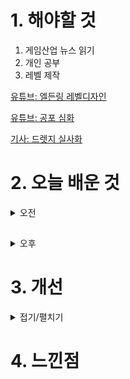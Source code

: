 
# 1. 해야할 것

1. 게임산업 뉴스 읽기 
2. 개인 공부  
3. 레벨 제작

[유튜브: 엘든링 레벨디자인](https://www.youtube.com/watch?v=aS8riiIx3_E)

[유튜브: 공포 심화](https://www.youtube.com/watch?v=d41gG1_lqvI)

[기사: 드렛지 실사화](https://www.gamemeca.com/view.php?gid=1747614)

# 2. 오늘 배운 것

<details>
<summary>오전</summary>

## 오늘의 뉴스

![image](https://github.com/JM94Ent/TIL-WIL/assets/143363550/f3ce3c46-7a62-43d4-9c51-c618f991fe34)



■ CFK, '길고양이 이야기: 야옹야옹 에디션' 스위치 패키지 6월 27일 출시
CFK(대표 구창식)은 오늘(11일), '길고양이 이야기' 시리즈 합본 패키지 '길고양이 이야기: 야옹야옹 Edition'을 닌텐도 스위치로 오는 6월 27일 국내와 아시아 지역에 발매한다고 밝혔습니다. '길고양이 이야기' 시리즈는 국내 인디 게임사 '삐요 스튜디오'가 개발했으며 어드벤처 장르를 표방하고 있습니다. 제목과 같이 길 고양이를 소재로 '이유 없는 학대', '무분별한 도움으로 피해를 받는 주민들의 갈등'과 같이 우리 사회에 만연한 동물에 대한 지식 부재, 책임감 회피와 같은 차가운 시선을 받는 유기묘, 길 고양이의 이야기를 풍부한 감수성으로 그려냈습니다.

■ 스토브, 실사 연애 시뮬레이션 'U&I 우리도 사랑일까' 출시
스마일게이트 게임 플랫폼 스토브가 풀모션(FMV, Full Motion Video) 실사 인터렉티브 게임 'U&I 우리도 사랑일까'(개발/배급 스카이플러스, 대표 권명자)를 선보입니다. 'U&I 우리도 사랑일까'에는 개그맨 윤형빈 대표가 프로듀싱한 현역 아이돌 'SATURDAY'(세러데이)의 멤버 주연, 유키, 아연, 민서와 글로벌 OTT 예능 '솔로지옥3'에 출연한 2023 미스코리아 미스부산 진 안민영이 출연해 출시 전부터 화제를 모으기도 했습니다.

■ 젠지-DRX 각 조 선두 질주, VCT 퍼시픽 스테이지 1주차 종합
발로란트 챔피언스 투어(VCT) 퍼시픽 스테이지 1에 참가하고 있는 젠지와 DRX가 각 조 1위에 등극했습니다. 5대5 대전형 캐릭터 기반 전술 슈팅 게임 '발로란트'의 개발 및 유통사인 라이엇 게임즈(한국 대표 조혁진)는 젠지와 DRX가 지난 6일(토)부터 9일(화)까지 서울 강남에 위치한 코엑스 신한카드 아티움에서 진행된 VCT 퍼시픽 스테이지 1 1주 차에서 승리만을 기록하면서 각각 알파와 오메가 조에서 1위에 올랐다고 밝혔습니다.

■ 리그 오브 레전드, 신규 모드는 '뱀서류 탄막 슈팅' 
베일에 가려져 있던 '리그 오브 레전드' 신규 모드에 관한 소식이 지난 9일, 리그 오브 레전드 공식 유튜브를 통해 공개됐습니다. 다만, 탄만 생존 PvE 게임 모드라는 점을 비롯해 혼자서, 혹은 친구와 함께 즐길 수 있다는 점, 그리고 몰려오는 적 무리를 상대로 싸우는 방식 등의 대략적인 정보들이 이날 신규 모드에 대해 소개하는 모드 팀 세리나 리우와 에두아르도 코르테호소의 입을 통해 전해졌습니다.

■ 젠레스 존 제로, 'PS5' 테스트 참가자 17일까지 모집 
PS5 클로즈 베타 테스트 참가자를 4월 10일부터 17일까지 모집합니다. 테스트 참가는 별도 링크를 통해 호요버스 통행증으로 로그인하여 설문 조사 완료 뒤에 신청할 수 있습니다.

■ '스텔라 블레이드' 골드행, 26일 출시만 남았다 
시프트업이 10일 공식 SNS를 통해 신작 '스텔라 블레이드' 골드행 소식을 알렸습니다. '스텔라 블레이드'는 소니 PS5 독점작으로 4월 26일 출시됩니다.

■ 블리자드, MS와 넷이즈 손 잡고 중국 복귀
블리자드 엔터테인먼트가 넷이즈 손을 다시 잡고 중국으로 복귀합니다. 10일(미국 현지 시각) 블리자드는 넷이즈와 계약을 갱신하고, 2024년 여름부터 중국에 게임 서비스를 재개한다고 밝혔습니다.

■ 유비소프트의 '스타워즈 아웃로' 8월 30일 출시
유비소프트와 루카스필름 게임즈가 협업해 개발 중이라는 사실만으로도 전 세계 스타워즈 팬들의 마음을 설레게 한 '스타워즈 아웃로'가 작년 유비소프트 포워드를 통해 게임 플레이 영상을 최초로 공개한 데에 이어 지난 10일, 유비소프트 유튜브를 통해 스토리 트레일러를 최초로 공개했습니다. '스타워즈 아웃로'는 한국어를 정식으로 지원하며 PC, PS5, XSX|S, 루나(클라우드 게이밍)를 통해 8월 30일 출시 예정입니다. 

■ 브라운더스트2, 청소년 이용불가 등급으로 바뀐다 
네오위즈가 서비스중인 모바일 RPG '브라운더스트2'의 심의 등급이 청소년이용불가 등급으로 변경될 예정입니다. 지난 9일, 네오위즈는 브라운더스트2 공식 라운지를 통해 심의 등급이 변경됨을 공지했습니다.

■ 정식 출시 앞둔 치지직, '그리드' 4월 도입 예고 
네이버 '치지직'이 정식 출시를 딱 한 달 앞두고 그리드 도입을 예고했습니다. 그리드 도입에 관해서는 시청자 증가에 따른 효율적인 인프라 운용의 필요성, 지속 가능한 서비스 제공 등을 이유로 언급했습니다.

■ 넥슨그룹 2023년 매출 4조 8471억원, 9.7% 증가
넥슨그룹 2023년 매출액이 4조 8,471억 원으로 전년 대비 9.7% 증가했습니다. 넥슨그룹의 지난해 영업이익은 1조 2,299억 원으로 전년 대비 25.8% 늘었습니다.

■ 컴투스, 크리티카 개발사 올엠 흡수합병
컴투스는 지난 9일 공시를 통해 올엠을 흡수합병했다고 밝혔습니다. 컴투스는 이번 흡수합병 목적을 올엠의 PC 게임 개발 및 운영 역량을 컴투스가 흡수, 다양한 플랫폼 및 장르에서 게임 역량 확대로 꼽았습니다.

■ 젠지, 14개 대학 e스포츠 동아리가 함께 하는 2024 젠지 유니버시티 출범
e스포츠 구단 젠지 이스포츠(이하 Gen.G)와 e스포츠 교육 전문기관 젠지글로벌아카데미(이하 GGA)가 9일 국내 소재 14개 대학 e스포츠 동아리 회장단과 함께 'Gen.G University 2024 S1 킥오프'를 진행했다고 밝혔습니다. 이승현 GGA 디렉터는 "Gen.G와 GGA는 Gen.G University를 통해 대학 e스포츠 생태계가 더욱 확고히 자리 잡는 데 기여할 것"이라며 "2024년이 e스포츠 대학 생태계, 그리고 e스포츠 동아리들이 동반 성장할 수 있는 한 해가 되기를 기원한다"고 말했습니다.

■ [Ent+] 韓日 모두 화제 만발, 블루 아카이브 애니메이션
블루 아카이브 The Animation(이하 블루아카 애니)이 지난 7일 일본 TV도쿄를 통해 방영됐습니다. 블루아카 애니는 블루 아카이브의 일본 서비스를 담당하고 있는 요스타의 자회사 '요스타 픽처스'와 스튜디오 캔디박스가 함께 제작했습니다.

■ FC 온라인, 전국 고등학교 반 대항 대회 '2024 넥슨 챔피언스 컵' 개최
넥슨(공동 대표 강대현∙김정욱)은 EA 코리아 스튜디오에서 개발하고 자사가 서비스하는 정통 온라인 축구게임 'EA SPORTS FC Online(이하 'FC 온라인')'의 전국 고등학교 반 대항 축구대회 '2024 넥슨 챔피언스 컵'을 개최합니다. 올해 2회를 맞은 '2024 넥슨 챔피언스 컵'은 축구를 즐기는 문화 활성화를 위한 국내 최초 전국 고등학교 반 대항 아마추어 축구 토너먼트로, 넥슨과 한국프로축구연맹이 유소년 축구를 지원하고 축구 저변 확대에 지 속적으로 기여하고자 출범한 '그라운드.N' 캠페인의 일환입니다.

■ 마피아...아니 늑대를 찾아라, '인랑' 스팀 출시
챌린저스 게임즈 (대표이사 tamura koji)가 마피아 게임 ‘인랑(iLLANG)’을 4월 9일 STEAM에 출시한다고 밝혔습니다. 2월 27일 구글 플레이 스토어와 애플 앱스토어에서 글로벌 출시를 진행한 ‘인랑(iLLANG)’은 게임 속 koji 마을에서 인랑(늑대)이 누군지 잡아내야 하는 소셜&추리 게임이며 다양한 미니 게임들과 직업에 따라 달라지는 스킬, 진영을 통해 매 게임 새로운 재미를 찾을 수 있습니다.

■ 유비소프트, 30일부로 한국 지사 운영 종료 
유비소프트가 연이은 구조조정에 이어 한국 지사 철수를 결정했습니다. 유비소프트 코리아는 지난 9일, 공식SNS를 통해서 한국 지사 운영 종료 소식을 전했습니다.

■ 故 토리야마 아키라의 '샌드 랜드', 11일부터 PS5 패키지 예약 판매
반다이남코 엔터테인먼트 코리아(지사장 장태근)는 'SAND LAND'(한국어판)의 PlayStation5용 패키지 선주문 판매를 2024년 4월 11일(목)부터 시작한다고 발표했습니다. 'SAND LAND'는 지난 3월 별세한 유명 만화가 토리야마 아키라가 2000년에 주간 소년 점프에 연재한 동명의 만화를 기반으로 한 작품입니다.

■ [Ent+] 리니지부터 로스트아크까지, '한국 RPG 게임음악 콘서트' 5월 개최
오는 5월 18일과 19일, '한국 RPG 게임음악 콘서트 2024 서울'이 롯데콘서트홀에서 개최됩니다. '한국 RPG 게임음악 콘서트 2024 서울'은 다가오는 11일 오후 2시부터 인터파크티켓과 롯데콘서트홀 홈페이지에서 예매할 수  있습니다.

■ 넥슨 데브캣&니트로, 개발 장기화와 실적 부진 나타나
넥슨의 개발 전문 자회사 데브캣과 니트로 스튜디오(이하 니트로) 2023년 실적이 9일 공시됐습니다. 데브캣은 '마비노기 모바일' 개발 장기화, 니트로는 '카트라이더 드리프트' 출시 이후 첫 성적표를 받았으나, 초기 성과 부진이 확인됐습니다. 두 회사는 2023년 적자를 기록했습니다. 다만, 게임을 서비스하지 않는 전문 개발사라는 점에서 '예상된 적자'로 볼 수 있습니다. 

■ '슈퍼 몽키 볼 바나나 럼블' 패키지 예약판매 개시
세가퍼블리싱코리아(대표 사이토 고)는 2024년 6월 25일(화) 발매 예정인 '슈퍼 몽키 볼 바나나 럼블'의 Nintendo Switch판 패키지 예약 접수를 4월 9일(화) 오후 12시부터 개시했다고 밝혔습니다.

</details>

##

<details>
<summary>오후</summary>


</details>




# 3. 개선


<details>
<summary>접기/펼치기</summary>


</details>



# 4. 느낀점



